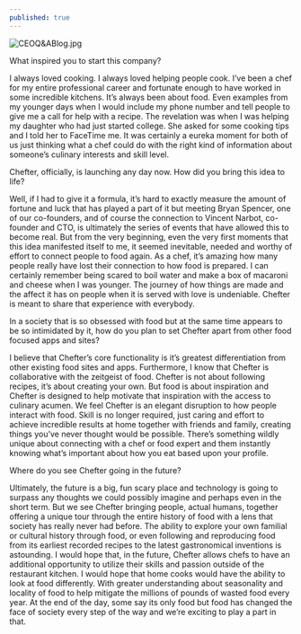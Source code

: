 ```yaml
---
published: true
---
```

![CEOQ&ABlog.jpg]({{site.baseurl}}/img/CEOQ&ABlog.jpg)
 
What inspired you to start this company?

I always loved cooking. I always loved helping people cook. I’ve been a chef for my entire professional career and fortunate enough to have worked in some incredible kitchens. It’s always been about food. Even examples from my younger days when I would include my phone number and tell people to give me a call for help with a recipe. The revelation was when I was helping my daughter who had just started college. She asked for some cooking tips and I told her to FaceTime me. It was certainly a eureka moment for both of us just thinking what a chef could do with the right kind of information about someone’s culinary interests and skill level. 

Chefter, officially, is launching any day now. How did you bring this idea to life?

Well, if I had to give it a formula, it’s hard to exactly measure the amount of fortune and luck that has played a part of it but meeting Bryan Spencer, one of our co-founders, and of course the connection to Vincent Narbot, co-founder and CTO, is ultimately the series of events that have allowed this to become real.  But from the very beginning, even the very first moments that this idea manifested itself to me, it seemed inevitable, needed and worthy of effort to connect people to food again. As a chef, it’s amazing how many people really have lost their connection to how food is prepared. I can certainly remember being scared to boil water and make a box of macaroni and cheese when I was younger. The journey of how things are made and the affect it has on people when it is served with love is undeniable. Chefter is meant to share that experience with everybody. 

In a society that is so obsessed with food but at the same time appears to be so intimidated by it, how do you plan to set Chefter apart from other food focused apps and sites?

I believe that Chefter’s core functionality is it’s greatest differentiation from other existing food sites and apps. Furthermore, I know that Chefter is collaborative with the zeitgeist of food. Chefter is not about following recipes, it’s about creating your own. But food is about inspiration and Chefter is designed to help motivate that inspiration with the access to culinary acumen. We feel Chefter is an elegant disruption to how people interact with food. Skill is no longer required, just caring and effort to achieve incredible results at home together with friends and family, creating things you’ve never thought would be possible. There’s something wildly unique about connecting with a chef or food expert and them instantly knowing what’s important about how you eat based upon your profile.  

Where do you see Chefter going in the future?

Ultimately, the future is a big, fun scary place and technology is going to surpass any thoughts we could possibly imagine and perhaps even in the short term. But we see Chefter bringing people, actual humans, together offering a unique tour through the entire history of food with a lens that society has really never had before. The ability to explore your own familial or cultural history through food, or even following and reproducing food from its earliest recorded recipes to the latest gastronomical inventions is astounding. I would hope that, in the future, Chefter allows chefs to have an additional opportunity to utilize their skills and passion outside of the restaurant kitchen. I would hope that home cooks would have the ability to look at food differently. With greater understanding about seasonality and locality of food to help mitigate the millions of pounds of wasted food every year. At the end of the day, some say its only food but food has changed the face of society every step of the way and we’re exciting to play a part in that.
